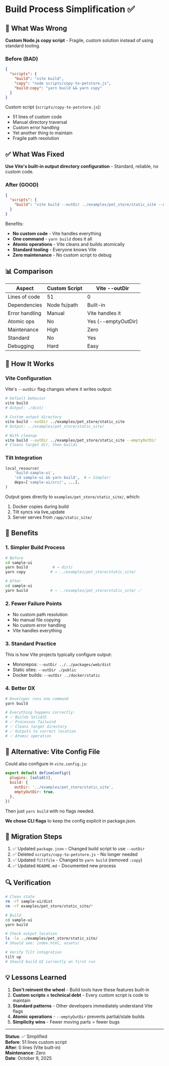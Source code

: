 # Build Process Simplification ✅

## 🎯 What Was Wrong

**Custom Node.js copy script** - Fragile, custom solution instead of using standard tooling.

### Before (BAD)
```json
{
  "scripts": {
    "build": "vite build",
    "copy": "node scripts/copy-to-petstore.js",
    "build:copy": "yarn build && yarn copy"
  }
}
```

Custom script (`scripts/copy-to-petstore.js`):
- 51 lines of custom code
- Manual directory traversal
- Custom error handling
- Yet another thing to maintain
- Fragile path resolution

## ✅ What Was Fixed

**Use Vite's built-in output directory configuration** - Standard, reliable, no custom code.

### After (GOOD)
```json
{
  "scripts": {
    "build": "vite build --outDir ../examples/pet_store/static_site --emptyOutDir"
  }
}
```

Benefits:
- **No custom code** - Vite handles everything
- **One command** - `yarn build` does it all
- **Atomic operations** - Vite cleans and builds atomically
- **Standard tooling** - Everyone knows Vite
- **Zero maintenance** - No custom script to debug

## 📊 Comparison

| Aspect | Custom Script | Vite --outDir |
|--------|---------------|---------------|
| Lines of code | 51 | 0 |
| Dependencies | Node fs/path | Built-in |
| Error handling | Manual | Vite handles it |
| Atomic ops | No | Yes (--emptyOutDir) |
| Maintenance | High | Zero |
| Standard | No | Yes |
| Debugging | Hard | Easy |

## 🔧 How It Works

### Vite Configuration

Vite's `--outDir` flag changes where it writes output:

```bash
# Default behavior
vite build
# Output: ./dist/

# Custom output directory
vite build --outDir ../examples/pet_store/static_site
# Output: ../examples/pet_store/static_site/

# With cleanup
vite build --outDir ../examples/pet_store/static_site --emptyOutDir
# Cleans target dir, then builds
```

### Tilt Integration

```python
local_resource(
    'build-sample-ui',
    'cd sample-ui && yarn build',  # ← Simpler!
    deps=['sample-ui/src/', ...],
)
```

Output goes directly to `examples/pet_store/static_site/`, which:
1. Docker copies during build
2. Tilt syncs via live_update
3. Server serves from `/app/static_site/`

## 🎯 Benefits

### 1. Simpler Build Process
```bash
# Before
cd sample-ui
yarn build           # → dist/
yarn copy           # → ../examples/pet_store/static_site/

# After
cd sample-ui
yarn build          # → ../examples/pet_store/static_site/ ✅
```

### 2. Fewer Failure Points
- No custom path resolution
- No manual file copying
- No custom error handling
- Vite handles everything

### 3. Standard Practice
This is how Vite projects typically configure output:
- Monorepos: `--outDir ../../packages/web/dist`
- Static sites: `--outDir ./public`
- Docker builds: `--outDir ../docker/static`

### 4. Better DX
```bash
# Developer runs one command
yarn build

# Everything happens correctly:
# ✅ Builds SolidJS
# ✅ Processes Tailwind
# ✅ Cleans target directory
# ✅ Outputs to correct location
# ✅ Atomic operation
```

## 📝 Alternative: Vite Config File

Could also configure in `vite.config.js`:

```js
export default defineConfig({
  plugins: [solid()],
  build: {
    outDir: '../examples/pet_store/static_site',
    emptyOutDir: true,
  },
})
```

Then just `yarn build` with no flags needed.

**We chose CLI flags** to keep the config explicit in package.json.

## 🚀 Migration Steps

1. ✅ Updated `package.json` - Changed build script to use `--outDir`
2. ✅ Deleted `scripts/copy-to-petstore.js` - No longer needed
3. ✅ Updated `Tiltfile` - Changed to `yarn build` (removed `:copy`)
4. ✅ Updated `README.md` - Documented new process

## 🔍 Verification

```bash
# Clean state
rm -rf sample-ui/dist
rm -rf examples/pet_store/static_site/*

# Build
cd sample-ui
yarn build

# Check output location
ls -la ../examples/pet_store/static_site/
# Should see: index.html, assets/

# Verify Tilt integration
tilt up
# Should build UI correctly on first run
```

## 💡 Lessons Learned

1. **Don't reinvent the wheel** - Build tools have these features built-in
2. **Custom scripts = technical debt** - Every custom script is code to maintain
3. **Standard patterns** - Other developers immediately understand Vite flags
4. **Atomic operations** - `--emptyOutDir` prevents partial/stale builds
5. **Simplicity wins** - Fewer moving parts = fewer bugs

---

**Status**: ✅ Simplified  
**Before**: 51 lines custom script  
**After**: 0 lines (Vite built-in)  
**Maintenance**: Zero  
**Date**: October 9, 2025

